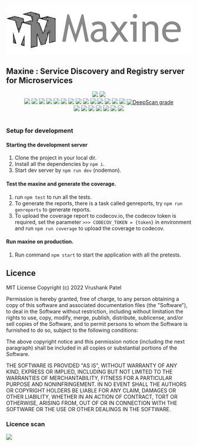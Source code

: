 <img src="logo/logo.png"/>

## Maxine : Service Discovery and Registry server for Microservices

<div align=center>
<a target="_blank" href="https://sonarcloud.io/summary/new_code?id=VrushankPatel_Gargantua-Maxine-Server"><img src="https://sonarcloud.io/images/project_badges/sonarcloud-black.svg"/></a>
<a target="_blank" href="https://sonarcloud.io/summary/new_code?id=VrushankPatel_Gargantua-Maxine-Server"><img src="https://sonarcloud.io/api/project_badges/quality_gate?project=VrushankPatel_Gargantua-Maxine-Server"/></a><br/>
<a target="_blank" href="https://sonarcloud.io/summary/new_code?id=VrushankPatel_Gargantua-Maxine-Server"><img src="https://sonarcloud.io/api/project_badges/measure?project=VrushankPatel_Gargantua-Maxine-Server&metric=bugs"/></a>
<a target="_blank" href="https://sonarcloud.io/summary/new_code?id=VrushankPatel_Gargantua-Maxine-Server"><img src="https://sonarcloud.io/api/project_badges/measure?project=VrushankPatel_Gargantua-Maxine-Server&metric=code_smells"/></a>
<a target="_blank" href="https://sonarcloud.io/summary/new_code?id=VrushankPatel_Gargantua-Maxine-Server"><img src="https://sonarcloud.io/api/project_badges/measure?project=VrushankPatel_Gargantua-Maxine-Server&metric=sqale_rating"/></a>
<a target="_blank" href="https://sonarcloud.io/summary/new_code?id=VrushankPatel_Gargantua-Maxine-Server"><img src="https://sonarcloud.io/api/project_badges/measure?project=VrushankPatel_Gargantua-Maxine-Server&metric=reliability_rating"/></a>
<a target="_blank" href="https://sonarcloud.io/summary/new_code?id=VrushankPatel_Gargantua-Maxine-Server"><img src="https://sonarcloud.io/api/project_badges/measure?project=VrushankPatel_Gargantua-Maxine-Server&metric=security_rating"/></a>
<a target="_blank" href="https://sonarcloud.io/summary/new_code?id=VrushankPatel_Gargantua-Maxine-Server"><img src="https://sonarcloud.io/api/project_badges/measure?project=VrushankPatel_Gargantua-Maxine-Server&metric=vulnerabilities"/></a>
<a target="_blank" href="https://github.com/VrushankPatel/Gargantua-Maxine-Server/actions/workflows/codeql.yml"><img src="https://github.com/VrushankPatel/Gargantua-Maxine-Server/actions/workflows/codeql.yml/badge.svg"/></a>
<a target="_blank" href="https://github.com/VrushankPatel/Maxine-Server/actions/workflows/node.js.yml"><img src="https://github.com/VrushankPatel/Maxine-Server/actions/workflows/node.js.yml/badge.svg?branch=master"/></a>
<a target="_blank" href="https://codecov.io/gh/VrushankPatel/Maxine-Server"><img src="https://codecov.io/gh/VrushankPatel/Maxine-Server/branch/master/graph/badge.svg?token=SONYL0TJKT"/></a>
<a target="_blank" href="https://app.k6.io/runs/public/23fbf58304af4024aae52f7c3a0c9ea1"><img src="https://img.shields.io/badge/k6 cloud-Performance-blue"/></a>
<a target="_blank" href="https://maxine-x.herokuapp.com/api/actuator/performance"><img src="https://img.shields.io/badge/k6-Load Test Report-blue"/></a>
<a target="_blank" href="https://circleci.com/gh/VrushankPatel/Maxine-Server/tree/master"><img src="https://circleci.com/gh/VrushankPatel/Maxine-Server/tree/master.svg?style=shield"></a>
<a target="_blank" href="https://circleci.com/gh/VrushankPatel/Maxine-Server/tree/master"><img src="https://circleci.com/gh/VrushankPatel/Maxine-Server/tree/master.svg?style=svg"></a>
<a target="_blank" href="https://ci.appveyor.com/project/VrushankPatel/maxine-server"><img src="https://ci.appveyor.com/api/projects/status/vsoncd8c5fkqi4he?svg=true"></a>
<a href="https://deepscan.io/dashboard#view=project&tid=17516&pid=20865&bid=581416"><img src="https://deepscan.io/api/teams/17516/projects/20865/branches/581416/badge/grade.svg" alt="DeepScan grade"></a>
<br/>
<a target="_blank" href="https://opensource.org/licenses/MIT"><img src="https://img.shields.io/badge/License-MIT-teal.svg"/></a>
<a target="_blank" href="https://www.javascript.com"><img src="https://img.shields.io/badge/Made%20with-JavaScript-1f425f.svg"/></a>
<a target="_blank" href="https://github.com/VrushankPatel"><img src="https://img.shields.io/badge/maintainer-VrushankPatel-blue"/></a>
<a target="_blank" href="https://app.fossa.com/reports/a83419a2-657c-400c-b3b6-f04c8a032a56"><img src="https://img.shields.io/badge/Fossa-Report-blue"/></a>
<a targget="_blank" href="https://app.fossa.com/projects/git%2Bgithub.com%2FVrushankPatel%2FGargantua-Maxine-Server?ref=badge_shield" alt="FOSSA Status"><img src="https://app.fossa.com/api/projects/git%2Bgithub.com%2FVrushankPatel%2FGargantua-Maxine-Server.svg?type=shield"/></a>
<a href="https://app.fossa.com/projects/git%2Bgithub.com%2FVrushankPatel%2FGargantua-Maxine-Server?ref=badge_small" alt="FOSSA Status"><img src="https://app.fossa.com/api/projects/git%2Bgithub.com%2FVrushankPatel%2FGargantua-Maxine-Server.svg?type=small"/></a>
<a target="_blank" href="https://app.swaggerhub.com/apis-docs/VRUSHANKPATEL5/maxine-api_s/v1#/"><img src="https://img.shields.io/badge/API%20Docs-Swagger-66ff33.svg"/></a>
</div>
<br/>

### Setup for development

#### Starting the development server

1. Clone the project in your local dir.
2. Install all the dependencies by `npm i`.
3. Start dev server by `npm run dev` (nodemon).

#### Test the maxine and generate the coverage.

1. run `npm test` to run all the tests.
2. To generate the reports, there is a task called genreports, try `npm run genreports` to generate reports.
3. To upload the coverage report to codecov.io, the codecov token is required, set the parameter `>>> CODECOV_TOKEN = {token}` in environment and run `npm run coverage` to upload the coverage to codecov.

#### Run maxine on production.

1. Run command `npm start` to start the application with all the pretests.


Licence
-------
MIT License Copyright (c) 2022 Vrushank Patel

Permission is hereby granted, free
of charge, to any person obtaining a copy of this software and associated
documentation files (the "Software"), to deal in the Software without
restriction, including without limitation the rights to use, copy, modify, merge,
publish, distribute, sublicense, and/or sell copies of the Software, and to
permit persons to whom the Software is furnished to do so, subject to the
following conditions:

The above copyright notice and this permission notice
(including the next paragraph) shall be included in all copies or substantial
portions of the Software.

THE SOFTWARE IS PROVIDED "AS IS", WITHOUT WARRANTY OF
ANY KIND, EXPRESS OR IMPLIED, INCLUDING BUT NOT LIMITED TO THE WARRANTIES OF
MERCHANTABILITY, FITNESS FOR A PARTICULAR PURPOSE AND NONINFRINGEMENT. IN NO
EVENT SHALL THE AUTHORS OR COPYRIGHT HOLDERS BE LIABLE FOR ANY CLAIM, DAMAGES OR
OTHER LIABILITY, WHETHER IN AN ACTION OF CONTRACT, TORT OR OTHERWISE, ARISING
FROM, OUT OF OR IN CONNECTION WITH THE SOFTWARE OR THE USE OR OTHER DEALINGS IN
THE SOFTWARE.

### Licence scan
<a target="_blank" href="https://app.fossa.com/projects/git%2Bgithub.com%2FVrushankPatel%2FGargantua-Maxine-Server?ref=badge_large"><img src="https://app.fossa.com/api/projects/git%2Bgithub.com%2FVrushankPatel%2FGargantua-Maxine-Server.svg?type=large"/></a>
